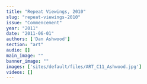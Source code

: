 ```yaml
---
title: "Repeat Viewings, 2010"
slug: "repeat-viewings-2010"
issue: "Commencement"
year: "2011"
date: "2011-06-01"
authors: ['Dan Ashwood']
section: "art"
audio: []
main_image: ""
banner_image: ""
images: ['sites/default/files/ART_C11_Ashwood.jpg']
videos: []
---
```

